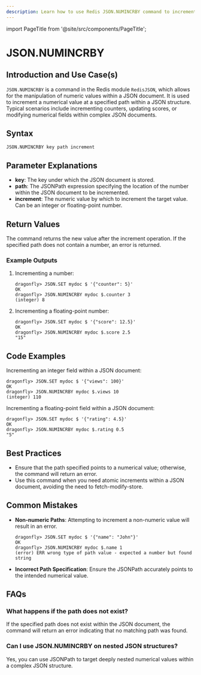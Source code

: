 ```yaml
---
description: Learn how to use Redis JSON.NUMINCRBY command to increment a number inside a JSON document.
---
```


import PageTitle from '@site/src/components/PageTitle';

# JSON.NUMINCRBY

<PageTitle title="Redis JSON.NUMINCRBY Explained (Better Than Official Docs)" />

## Introduction and Use Case(s)

`JSON.NUMINCRBY` is a command in the Redis module `RedisJSON`, which allows for the manipulation of numeric values within a JSON document. It is used to increment a numerical value at a specified path within a JSON structure. Typical scenarios include incrementing counters, updating scores, or modifying numerical fields within complex JSON documents.

## Syntax

```plaintext
JSON.NUMINCRBY key path increment
```

## Parameter Explanations

- **key**: The key under which the JSON document is stored.
- **path**: The JSONPath expression specifying the location of the number within the JSON document to be incremented.
- **increment**: The numeric value by which to increment the target value. Can be an integer or floating-point number.

## Return Values

The command returns the new value after the increment operation. If the specified path does not contain a number, an error is returned.

### Example Outputs

1. Incrementing a number:

   ```cli
   dragonfly> JSON.SET mydoc $ '{"counter": 5}'
   OK
   dragonfly> JSON.NUMINCRBY mydoc $.counter 3
   (integer) 8
   ```

2. Incrementing a floating-point number:
   ```cli
   dragonfly> JSON.SET mydoc $ '{"score": 12.5}'
   OK
   dragonfly> JSON.NUMINCRBY mydoc $.score 2.5
   "15"
   ```

## Code Examples

Incrementing an integer field within a JSON document:

```cli
dragonfly> JSON.SET mydoc $ '{"views": 100}'
OK
dragonfly> JSON.NUMINCRBY mydoc $.views 10
(integer) 110
```

Incrementing a floating-point field within a JSON document:

```cli
dragonfly> JSON.SET mydoc $ '{"rating": 4.5}'
OK
dragonfly> JSON.NUMINCRBY mydoc $.rating 0.5
"5"
```

## Best Practices

- Ensure that the path specified points to a numerical value; otherwise, the command will return an error.
- Use this command when you need atomic increments within a JSON document, avoiding the need to fetch-modify-store.

## Common Mistakes

- **Non-numeric Paths**: Attempting to increment a non-numeric value will result in an error.

  ```cli
  dragonfly> JSON.SET mydoc $ '{"name": "John"}'
  OK
  dragonfly> JSON.NUMINCRBY mydoc $.name 1
  (error) ERR wrong type of path value - expected a number but found string
  ```

- **Incorrect Path Specification**: Ensure the JSONPath accurately points to the intended numerical value.

## FAQs

### What happens if the path does not exist?

If the specified path does not exist within the JSON document, the command will return an error indicating that no matching path was found.

### Can I use JSON.NUMINCRBY on nested JSON structures?

Yes, you can use JSONPath to target deeply nested numerical values within a complex JSON structure.
